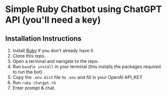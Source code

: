 # Simple Ruby Chatbot using ChatGPT API (you'll need a key)

## Installation Instructions
1. Install [Ruby](https://www.ruby-lang.org) if you don't already have it.
2. Clone this repo.
3. Open a terminal and navigate to the repo.
4. Run ```bundle install``` in your terminal (this installs the packages required to run the bot)
5. Copy the ```.env.dist``` file to ```.env``` and fill in your OpenAI API_KEY
6. Run ```ruby chatgpt.rb```
7. Enter prompt & chat.
